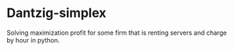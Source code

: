 # Dantzig-simplex
Solving maximization profit for some firm that is renting servers and charge by hour in python.
